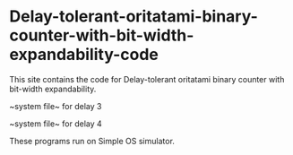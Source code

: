 # Delay-tolerant-oritatami-binary-counter-with-bit-width-expandability-code
This site contains the code for Delay-tolerant oritatami binary counter with bit-width expandability.

~system file~ for delay 3

~system file~ for delay 4

These programs run on Simple OS simulator.
